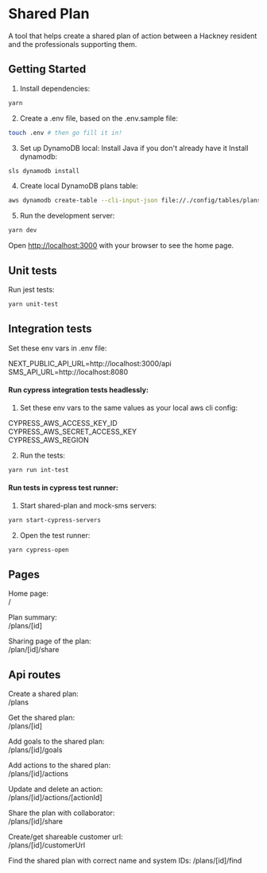 # Shared Plan
A tool that helps create a shared plan of action between a Hackney resident and the professionals supporting them.

## Getting Started

1. Install dependencies:
  ```bash
  yarn
  ```

2. Create a .env file, based on the .env.sample file:
  ```bash
  touch .env # then go fill it in!
  ```

3. Set up DynamoDB local:
  Install Java if you don't already have it
  Install dynamodb:
  ```bash
  sls dynamodb install
  ```

4. Create local DynamoDB plans table:
  ```bash
  aws dynamodb create-table --cli-input-json file://./config/tables/plans.json --endpoint-url http://localhost:8000
  ```

5. Run the development server:
  ```bash
  yarn dev
  ```

Open [http://localhost:3000](http://localhost:3000) with your browser to see the home page.

## Unit tests

Run jest tests:

```bash
yarn unit-test
```

## Integration tests

Set these env vars in .env file:

  NEXT_PUBLIC_API_URL=http://localhost:3000/api  
  SMS_API_URL=http://localhost:8080


#### Run cypress integration tests headlessly:
1. Set these env vars to the same values as your local aws cli config:

  CYPRESS_AWS_ACCESS_KEY_ID  
  CYPRESS_AWS_SECRET_ACCESS_KEY  
  CYPRESS_AWS_REGION  


2. Run the tests:
  ```bash
  yarn run int-test
  ```

#### Run tests in cypress test runner:
1. Start shared-plan and mock-sms servers:
  ```bash
  yarn start-cypress-servers
  ```

2. Open the test runner:
  ```bash
  yarn cypress-open
  ```

## Pages
Home page:  
  /

Plan summary:  
  /plans/[id]

Sharing page of the plan:  
  /plan/[id]/share


## Api routes

Create a shared plan:  
  /plans

Get the shared plan:  
  /plans/[id]

Add goals to the shared plan:  
  /plans/[id]/goals

Add actions to the shared plan:  
  /plans/[id]/actions

Update and delete an action:  
  /plans/[id]/actions/[actionId]

Share the plan with collaborator:  
  /plans/[id]/share

Create/get shareable customer url:  
  /plans/[id]/customerUrl

Find the shared plan with correct name and system IDs:
  /plans/[id]/find
